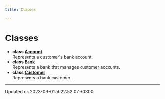 ```yaml
---
title: Classes

---
```


# Classes




* **class [Account](output/Classes/classAccount.md)** <br>Represents a customer's bank account. 
* **class [Bank](output/Classes/classBank.md)** <br>Represents a bank that manages customer accounts. 
* **class [Customer](output/Classes/classCustomer.md)** <br>Represents a bank customer. 



-------------------------------

Updated on 2023-09-01 at 22:52:07 +0300
